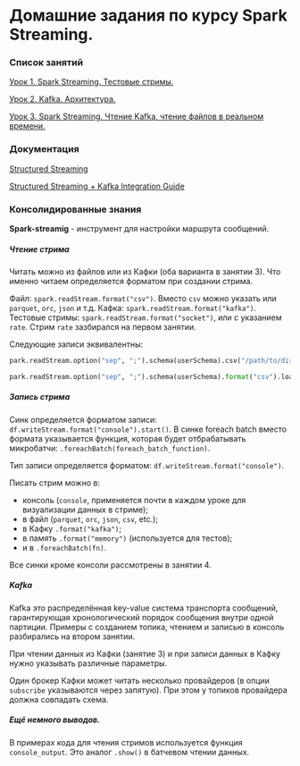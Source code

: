 # Домашние задания по курсу Spark Streaming.

### Список занятий


[Урок 1. Spark Streaming. Тестовые стримы.](/lesson_1.md)

[Урок 2. Kafka. Архитектура.](/lesson_2.md) 

[Урок 3. Spark Streaming. Чтение Kafka, чтение файлов в реальном времени.](/lesson_3.md)

### Документация

[Structured Streaming](https://spark.apache.org/docs/latest/structured-streaming-programming-guide.html)

[Structured Streaming + Kafka Integration Guide](https://spark.apache.org/docs/latest/structured-streaming-kafka-integration.html)

### Консолидированные знания

**Spark-streamig** - инструмент для настройки маршрута сообщений. 

##### Чтение стрима

Читать можно из файлов или из Кафки (оба варианта в занятии 3). Что именно читаем определяется форматом при создании стрима. 
 
Файл: `spark.readStream.format("csv")`. Вместо `csv` можно указать  или `parquet`, `orc`, `json` и т.д.
Кафка: `spark.readStream.format("kafka")`.
Тестовые стримы: `spark.readStream.format("socket")`, или с указанием `rate`. Стрим `rate` зазбирался на первом занятии.

Следующие записи эквивалентны:

```python
park.readStream.option("sep", ";").schema(userSchema).csv("/path/to/directory")
```

```python
park.readStream.option("sep", ";").schema(userSchema).format("csv").load("/path/to/directory")
```

##### Запись стрима

Синк определяется форматом записи: `df.writeStream.format("console").start()`.
В синке foreach batch вместо формата указывается функция, которая будет отбрабатывать микробатчи: `.foreachBatch(foreach_batch_function)`.

Тип записи определяется форматом: `df.writeStream.format("console")`. 

Писать стрим можно в:
 - консоль (`console`, применяется почти в каждом уроке для визуализации данных в стриме);
 - в файл (`parquet`, `orc`, `json`, `csv`, etc.);
 - в Кафку `.format("kafka")`;
 - в память `.format("memory")` (используется для тестов);
 - и в `.foreachBatch(fn)`.
  
Все синки кроме консоли рассмотрены в занятии 4. 

##### Kafka

Kafka это распределённая key-value система транспорта сообщений, гарантирующая хронологический порядок сообщения внутри одной партиции. Примеры с созданием топика, чтением и записью в консоль разбирались на втором занятии. 

При чтении данных из Кафки (занятие 3) и при записи данных в Кафку нужно указывать различные параметры.

Один брокер Кафки может читать несколько провайдеров (в опции `subscribe` указываются через запятую). При этом у топиков провайдера должна совпадать схема.


##### Ещё немного выводов.

В примерах кода для чтения стримов используется функция `console_output`. Это аналог `.show()` в батчевом чтении данных. 